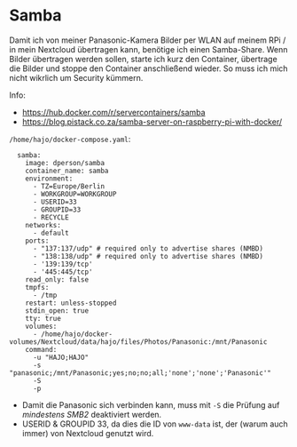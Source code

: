 # Samba
Damit ich von meiner Panasonic-Kamera Bilder per WLAN auf meinem RPi / in mein Nextcloud übertragen kann, benötige ich einen Samba-Share. Wenn Bilder übertragen werden sollen, starte ich kurz den Container, übertrage die Bilder und stoppe den Container anschließend wieder. So muss ich mich nicht wikrlich um Security kümmern.

Info:  
* https://hub.docker.com/r/servercontainers/samba  
* https://blog.pistack.co.za/samba-server-on-raspberry-pi-with-docker/

`/home/hajo/docker-compose.yaml`:
```
  samba:
    image: dperson/samba
    container_name: samba
    environment:
      - TZ=Europe/Berlin
      - WORKGROUP=WORKGROUP
      - USERID=33
      - GROUPID=33
      - RECYCLE
    networks:
      - default
    ports:
      - "137:137/udp" # required only to advertise shares (NMBD)
      - "138:138/udp" # required only to advertise shares (NMBD)      
      - '139:139/tcp'
      - '445:445/tcp'
    read_only: false
    tmpfs:
      - /tmp
    restart: unless-stopped
    stdin_open: true
    tty: true
    volumes:
      - /home/hajo/docker-volumes/Nextcloud/data/hajo/files/Photos/Panasonic:/mnt/Panasonic
    command:
      -u "HAJO;HAJO"    
      -s "panasonic;/mnt/Panasonic;yes;no;no;all;'none';'none';'Panasonic'"
      -S 
      -p
```
* Damit die Panasonic sich verbinden kann, muss mit `-S` die Prüfung auf _mindestens SMB2_ deaktiviert werden.
* USERID & GROUPID 33, da dies die ID von `www-data` ist, der (warum auch immer) von Nextcloud genutzt wird.